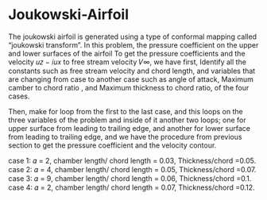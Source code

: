 # Joukowski-Airfoil
The joukowski airfoil is generated using a type of conformal mapping called “joukowski transform”. In this problem,  the pressure coefficient on the upper and lower surfaces of the airfoil
To get the pressure coefficients and the velocity 𝑢𝑧 − 𝑖𝑢𝑥 to free stream velocity 𝑉∞, we have
first, Identify all the constants such as free stream velocity and chord length, and variables that are
changing from case to another case such as angle of attack, Maximum camber to chord ratio , and
Maximum thickness to chord ratio, of the four cases.

Then, make for loop from the first to the last case, and this loops on the three variables of the
problem and inside of it another two loops; one for upper surface from leading to trailing edge, and
another for lower surface from leading to trailing edge, and we have the procedure from previous
section to get the pressure coefficient and the velocity contour. 

case 1: 𝛼 = 2, chamber length/ chord length = 0.03, Thickness/chord =0.05. 
case 2: 𝛼 = 4, chamber length/ chord length = 0.05, Thickness/chord =0.07. 
case 3: 𝛼 = 9, chamber length/ chord length = 0.06, Thickness/chord =0.1. 
case 4: 𝛼 = 2, chamber length/ chord length = 0.07, Thickness/chord =0.12. 
